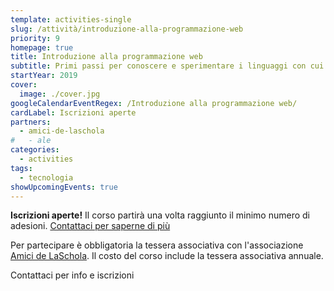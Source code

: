 ```yaml
---
template: activities-single
slug: /attività/introduzione-alla-programmazione-web
priority: 9
homepage: true
title: Introduzione alla programmazione web
subtitle: Primi passi per conoscere e sperimentare i linguaggi con cui sono tessute le interfacce web
startYear: 2019
cover:
  image: ./cover.jpg
googleCalendarEventRegex: /Introduzione alla programmazione web/
cardLabel: Iscrizioni aperte
partners:
  - amici-de-laschola
#   - ale
categories:
  - activities
tags:
  - tecnologia
showUpcomingEvents: true
---
```


<Row top={3} bottom={3} alignItems="center">
<Col md={6}>
<EntryInfo variant="upcoming" label="Giovedì" value="dalle 18:00 alle 19:15"/>
<EntryInfo variant="target" value="chiunque"/>
<EntryInfo variant="price" value="70 € per 10 incontri"/>
<EntryInfo variant="participants" value="minimo 4, massimo 10"/>
<EntryInfo variant="location" value="nella [biblioteca](/spazi/biblioteca/)"/>
</Col>
<Col md={6}>
<Alert bottom={3}>

**Iscrizioni aperte!** Il corso partirà una volta raggiunto il minimo numero di adesioni. [Contattaci  per saperne di più](#contattaci)

</Alert>
<Footnote>

Per partecipare è obbligatoria la tessera associativa con l'associazione [Amici de LaSchola](/partners/amici-de-laschola/). Il costo del corso include la tessera associativa annuale.

</Footnote>
</Col>
</Row>

<ButtonLink anchor="contattaci">Contattaci per info e iscrizioni</ButtonLink>

<ContactForm id="contattaci" emailable="info@laschola.it?subject=Introduzione alla programmazione web" phoneable subtitle="Contattaci" title="per iscrizioni o per richiedere maggiori informazioni" message="Ciao, vi scrivo riguardo al Corso di introduzione alla programmazione web."></ContactForm>
